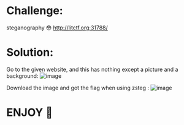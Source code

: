 # Challenge:
steganography 😳
http://litctf.org:31788/

# Solution:
Go to the given website, and this has nothing except a picture and a background:
![image](https://github.com/Katsumi1012/CTF/assets/108376735/a2a2e6d7-e3ba-41b3-8bbc-12b4951217db)

Download the image and got the flag when using zsteg :
![image](https://github.com/Katsumi1012/CTF/assets/108376735/c955abcb-f7ee-4706-b094-129c1f6a3d7b)

# ENJOY 🤡
